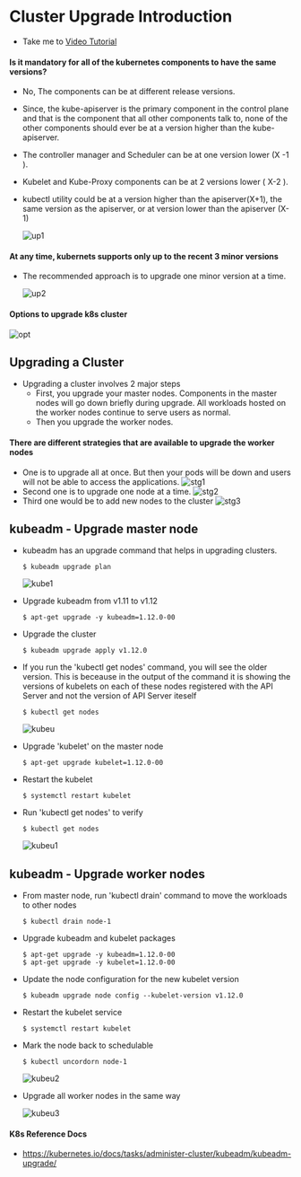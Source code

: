 # Cluster Upgrade Introduction
  - Take me to [Video Tutorial](https://kodekloud.com/courses/539883/lectures/9808227)
  
#### Is it mandatory for all of the kubernetes components to have the same versions?
- No, The components can be at different release versions.
- Since, the kube-apiserver is the primary component in the control plane and that is the component that all other components talk to, none of the other components should ever be at a version higher than the kube-apiserver.
- The controller manager and Scheduler can be at one version lower (X -1 ).
- Kubelet and Kube-Proxy components can be at 2 versions lower  ( X-2 ).
- kubectl utility could be at a version higher than the apiserver(X+1), the same version as the apiserver, or at version lower than the apiserver (X-1)

  ![up1](../../images/up1.PNG)
  
#### At any time, kubernets supports only up to the recent 3 minor versions
- The recommended approach is to upgrade one minor version at a time.
  
  ![up2](../../images/up2.PNG)
  
#### Options to upgrade k8s cluster
 
  ![opt](../../images/opt.PNG)
  
## Upgrading a Cluster
- Upgrading a cluster involves 2 major steps
  - First, you upgrade your master nodes. Components in the master nodes will go down briefly during upgrade. All workloads hosted on the worker nodes continue to serve users as normal.
  - Then you upgrade the worker nodes.
  
#### There are different strategies that are available to upgrade the worker nodes
- One is to upgrade all at once. But then your pods will be down and users will not be able to access the applications.
  ![stg1](../../images/stg1.PNG)
- Second one is to upgrade one node at a time. 
  ![stg2](../../images/stg2.PNG)
- Third one would be to add new nodes to the cluster
  ![stg3](../../images/stg3.PNG)
  
## kubeadm - Upgrade master node
- kubeadm has an upgrade command that helps in upgrading clusters.
  ```
  $ kubeadm upgrade plan
  ```
  ![kube1](../../images/kube1.png)
  
- Upgrade kubeadm from v1.11 to v1.12
  ```
  $ apt-get upgrade -y kubeadm=1.12.0-00
  ```
- Upgrade the cluster
  ```
  $ kubeadm upgrade apply v1.12.0
  ```
- If you run the 'kubectl get nodes' command, you will see the older version. This is beceause in the output of the command it is showing the versions of kubelets on each of these nodes registered with the API Server and not the version of API Server iteself  
  ```
  $ kubectl get nodes
  ```
  
  ![kubeu](../../images/kubeu.PNG)
  
- Upgrade 'kubelet' on the master node
  ```
  $ apt-get upgrade kubelet=1.12.0-00
  ```
- Restart the kubelet
  ```
  $ systemctl restart kubelet
  ```
- Run 'kubectl get nodes' to verify
  ```
  $ kubectl get nodes
  ```
  
  ![kubeu1](../../images/kubeu1.PNG)
 
## kubeadm - Upgrade worker nodes
  
- From master node, run 'kubectl drain' command to move the workloads to other nodes
  ```
  $ kubectl drain node-1
  ```
- Upgrade kubeadm and kubelet packages
  ```
  $ apt-get upgrade -y kubeadm=1.12.0-00
  $ apt-get upgrade -y kubelet=1.12.0-00
  ```
- Update the node configuration for the new kubelet version
  ```
  $ kubeadm upgrade node config --kubelet-version v1.12.0
  ```
- Restart the kubelet service
  ```
  $ systemctl restart kubelet
  ```
- Mark the node back to schedulable
  ```
  $ kubectl uncordorn node-1
  ```
  
  ![kubeu2](../../images/kubeu2.PNG)
  
- Upgrade all worker nodes in the same way

  ![kubeu3](../../images/kubeu3.PNG)
  

#### K8s Reference Docs
- https://kubernetes.io/docs/tasks/administer-cluster/kubeadm/kubeadm-upgrade/

  
  
  
